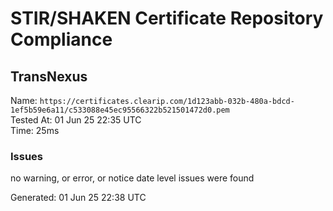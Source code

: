 # STIR/SHAKEN Certificate Repository Compliance

## TransNexus

Name: `https://certificates.clearip.com/1d123abb-032b-480a-bdcd-1ef5b59e6a11/c533088e45ec95566322b521501472d0.pem`\
Tested At: 01 Jun 25 22:35 UTC\
Time: 25ms

### Issues

no warning, or error, or notice date level issues were found

Generated: 01 Jun 25 22:38 UTC